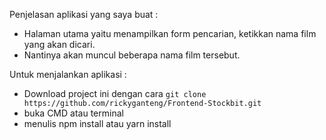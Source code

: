 Penjelasan aplikasi yang saya buat :

- Halaman utama yaitu menampilkan form pencarian, ketikkan nama film yang akan dicari.
- Nantinya akan muncul beberapa nama film tersebut.

Untuk menjalankan aplikasi :

- Download project ini dengan cara `git clone https://github.com/rickyganteng/Frontend-Stockbit.git`
- buka CMD atau terminal
- menulis npm install atau yarn install
